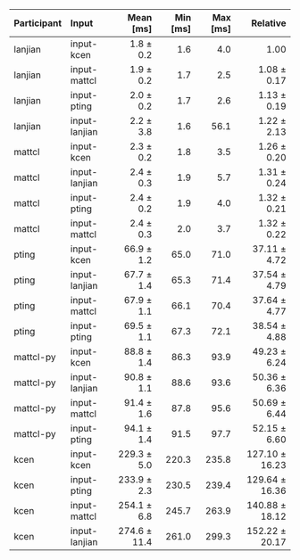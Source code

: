 | Participant | Input | Mean [ms] | Min [ms] | Max [ms] | Relative |
|:---|:---|---:|---:|---:|---:|
| lanjian | input-kcen | 1.8 ± 0.2 | 1.6 | 4.0 | 1.00 |
| lanjian | input-mattcl | 1.9 ± 0.2 | 1.7 | 2.5 | 1.08 ± 0.17 |
| lanjian | input-pting | 2.0 ± 0.2 | 1.7 | 2.6 | 1.13 ± 0.19 |
| lanjian | input-lanjian | 2.2 ± 3.8 | 1.6 | 56.1 | 1.22 ± 2.13 |
| mattcl | input-kcen | 2.3 ± 0.2 | 1.8 | 3.5 | 1.26 ± 0.20 |
| mattcl | input-lanjian | 2.4 ± 0.3 | 1.9 | 5.7 | 1.31 ± 0.24 |
| mattcl | input-pting | 2.4 ± 0.2 | 1.9 | 4.0 | 1.32 ± 0.21 |
| mattcl | input-mattcl | 2.4 ± 0.3 | 2.0 | 3.7 | 1.32 ± 0.22 |
| pting | input-kcen | 66.9 ± 1.2 | 65.0 | 71.0 | 37.11 ± 4.72 |
| pting | input-lanjian | 67.7 ± 1.4 | 65.3 | 71.4 | 37.54 ± 4.79 |
| pting | input-mattcl | 67.9 ± 1.1 | 66.1 | 70.4 | 37.64 ± 4.77 |
| pting | input-pting | 69.5 ± 1.1 | 67.3 | 72.1 | 38.54 ± 4.88 |
| mattcl-py | input-kcen | 88.8 ± 1.4 | 86.3 | 93.9 | 49.23 ± 6.24 |
| mattcl-py | input-lanjian | 90.8 ± 1.1 | 88.6 | 93.6 | 50.36 ± 6.36 |
| mattcl-py | input-mattcl | 91.4 ± 1.6 | 87.8 | 95.6 | 50.69 ± 6.44 |
| mattcl-py | input-pting | 94.1 ± 1.4 | 91.5 | 97.7 | 52.15 ± 6.60 |
| kcen | input-kcen | 229.3 ± 5.0 | 220.3 | 235.8 | 127.10 ± 16.23 |
| kcen | input-pting | 233.9 ± 2.3 | 230.5 | 239.4 | 129.64 ± 16.36 |
| kcen | input-mattcl | 254.1 ± 6.8 | 245.7 | 263.9 | 140.88 ± 18.12 |
| kcen | input-lanjian | 274.6 ± 11.4 | 261.0 | 299.3 | 152.22 ± 20.17 |
